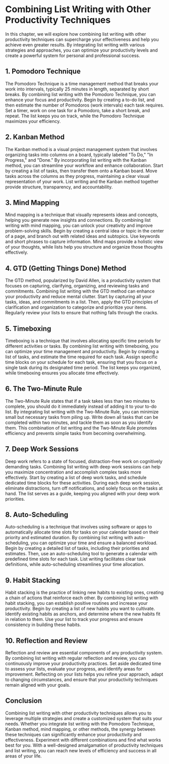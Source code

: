# Combining List Writing with Other Productivity Techniques

In this chapter, we will explore how combining list writing with other productivity techniques can supercharge your effectiveness and help you achieve even greater results. By integrating list writing with various strategies and approaches, you can optimize your productivity levels and create a powerful system for personal and professional success.

## 1\. Pomodoro Technique

The Pomodoro Technique is a time management method that breaks your work into intervals, typically 25 minutes in length, separated by short breaks. By combining list writing with the Pomodoro Technique, you can enhance your focus and productivity. Begin by creating a to-do list, and then estimate the number of Pomodoros (work intervals) each task requires. Set a timer, work on one task for a Pomodoro, take a short break, and repeat. The list keeps you on track, while the Pomodoro Technique maximizes your efficiency.

## 2\. Kanban Method

The Kanban method is a visual project management system that involves organizing tasks into columns on a board, typically labeled "To Do," "In Progress," and "Done." By incorporating list writing with the Kanban method, you can streamline your workflow and enhance collaboration. Start by creating a list of tasks, then transfer them onto a Kanban board. Move tasks across the columns as they progress, maintaining a clear visual representation of your work. List writing and the Kanban method together provide structure, transparency, and accountability.

## 3\. Mind Mapping

Mind mapping is a technique that visually represents ideas and concepts, helping you generate new insights and connections. By combining list writing with mind mapping, you can unlock your creativity and improve problem-solving skills. Begin by creating a central idea or topic in the center of a page, and branch out with related ideas and subtopics. Use keywords and short phrases to capture information. Mind maps provide a holistic view of your thoughts, while lists help you structure and organize those thoughts effectively.

## 4\. GTD (Getting Things Done) Method

The GTD method, popularized by David Allen, is a productivity system that focuses on capturing, clarifying, organizing, and reviewing tasks and commitments. Combining list writing with the GTD method can enhance your productivity and reduce mental clutter. Start by capturing all your tasks, ideas, and commitments in a list. Then, apply the GTD principles of clarification and organization to categorize and prioritize your items. Regularly review your lists to ensure that nothing falls through the cracks.

## 5\. Timeboxing

Timeboxing is a technique that involves allocating specific time periods for different activities or tasks. By combining list writing with timeboxing, you can optimize your time management and productivity. Begin by creating a list of tasks, and estimate the time required for each task. Assign specific time blocks on your schedule for each task, ensuring that you focus on a single task during its designated time period. The list keeps you organized, while timeboxing ensures you allocate time effectively.

## 6\. The Two-Minute Rule

The Two-Minute Rule states that if a task takes less than two minutes to complete, you should do it immediately instead of adding it to your to-do list. By integrating list writing with the Two-Minute Rule, you can minimize small but necessary tasks from piling up. Write down all tasks that can be completed within two minutes, and tackle them as soon as you identify them. This combination of list writing and the Two-Minute Rule promotes efficiency and prevents simple tasks from becoming overwhelming.

## 7\. Deep Work Sessions

Deep work refers to a state of focused, distraction-free work on cognitively demanding tasks. Combining list writing with deep work sessions can help you maximize concentration and accomplish complex tasks more effectively. Start by creating a list of deep work tasks, and schedule dedicated time blocks for these activities. During each deep work session, eliminate distractions, turn off notifications, and solely focus on the tasks at hand. The list serves as a guide, keeping you aligned with your deep work priorities.

## 8\. Auto-Scheduling

Auto-scheduling is a technique that involves using software or apps to automatically allocate time slots for tasks on your calendar based on their priority and estimated duration. By combining list writing with auto-scheduling, you can optimize your time and ensure a balanced workload. Begin by creating a detailed list of tasks, including their priorities and estimates. Then, use an auto-scheduling tool to generate a calendar with predefined time slots for each task. List writing facilitates clear task definitions, while auto-scheduling streamlines your time allocation.

## 9\. Habit Stacking

Habit stacking is the practice of linking new habits to existing ones, creating a chain of actions that reinforce each other. By combining list writing with habit stacking, you can establish positive routines and increase your productivity. Begin by creating a list of new habits you want to cultivate. Identify existing habits as anchors, and determine where the new habits fit in relation to them. Use your list to track your progress and ensure consistency in building these habits.

## 10\. Reflection and Review

Reflection and review are essential components of any productivity system. By combining list writing with regular reflection and review, you can continuously improve your productivity practices. Set aside dedicated time to assess your lists, evaluate your progress, and identify areas for improvement. Reflecting on your lists helps you refine your approach, adapt to changing circumstances, and ensure that your productivity techniques remain aligned with your goals.

## Conclusion

Combining list writing with other productivity techniques allows you to leverage multiple strategies and create a customized system that suits your needs. Whether you integrate list writing with the Pomodoro Technique, Kanban method, mind mapping, or other methods, the synergy between these techniques can significantly enhance your productivity and effectiveness. Experiment with different combinations and find what works best for you. With a well-designed amalgamation of productivity techniques and list writing, you can reach new levels of efficiency and success in all areas of your life.
